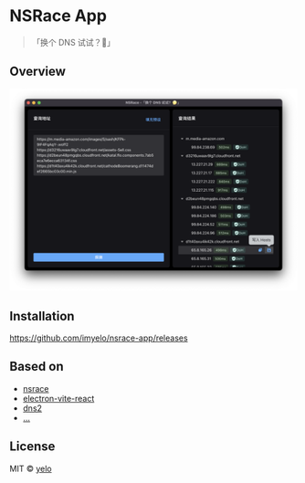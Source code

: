 # NSRace App
> 「换个 DNS 试试？🤔」

## Overview
![screenshot](./docs/assets/screenshot.png)

## Installation
https://github.com/imyelo/nsrace-app/releases

## Based on
- [nsrace](https://github.com/imyelo/nsrace)
- [electron-vite-react](https://github.com/electron-vite/electron-vite-react)
- [dns2](https://github.com/song940/node-dns)
- [...](./package.json)

## License
MIT &copy; [yelo](https://github.com/imyelo)
